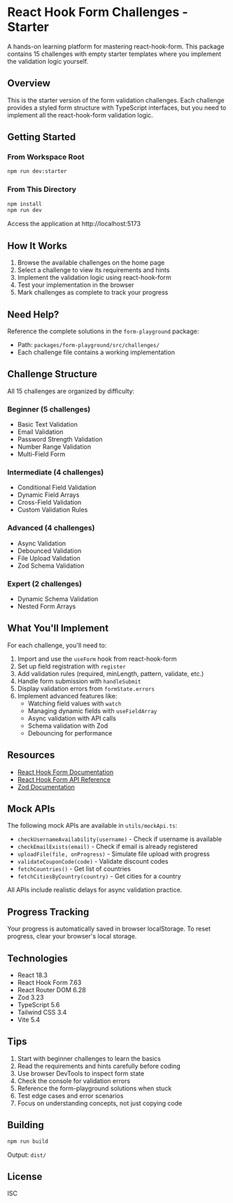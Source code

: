 # React Hook Form Challenges - Starter

A hands-on learning platform for mastering react-hook-form. This package contains 15 challenges with empty starter templates where you implement the validation logic yourself.

## Overview

This is the starter version of the form validation challenges. Each challenge provides a styled form structure with TypeScript interfaces, but you need to implement all the react-hook-form validation logic.

## Getting Started

### From Workspace Root
```bash
npm run dev:starter
```

### From This Directory
```bash
npm install
npm run dev
```

Access the application at http://localhost:5173

## How It Works

1. Browse the available challenges on the home page
2. Select a challenge to view its requirements and hints
3. Implement the validation logic using react-hook-form
4. Test your implementation in the browser
5. Mark challenges as complete to track your progress

## Need Help?

Reference the complete solutions in the `form-playground` package:
- Path: `packages/form-playground/src/challenges/`
- Each challenge file contains a working implementation

## Challenge Structure

All 15 challenges are organized by difficulty:

### Beginner (5 challenges)
- Basic Text Validation
- Email Validation
- Password Strength Validation
- Number Range Validation
- Multi-Field Form

### Intermediate (4 challenges)
- Conditional Field Validation
- Dynamic Field Arrays
- Cross-Field Validation
- Custom Validation Rules

### Advanced (4 challenges)
- Async Validation
- Debounced Validation
- File Upload Validation
- Zod Schema Validation

### Expert (2 challenges)
- Dynamic Schema Validation
- Nested Form Arrays

## What You'll Implement

For each challenge, you'll need to:

1. Import and use the `useForm` hook from react-hook-form
2. Set up field registration with `register`
3. Add validation rules (required, minLength, pattern, validate, etc.)
4. Handle form submission with `handleSubmit`
5. Display validation errors from `formState.errors`
6. Implement advanced features like:
   - Watching field values with `watch`
   - Managing dynamic fields with `useFieldArray`
   - Async validation with API calls
   - Schema validation with Zod
   - Debouncing for performance

## Resources

- [React Hook Form Documentation](https://react-hook-form.com/)
- [React Hook Form API Reference](https://react-hook-form.com/api)
- [Zod Documentation](https://zod.dev/)

## Mock APIs

The following mock APIs are available in `utils/mockApi.ts`:

- `checkUsernameAvailability(username)` - Check if username is available
- `checkEmailExists(email)` - Check if email is already registered
- `uploadFile(file, onProgress)` - Simulate file upload with progress
- `validateCouponCode(code)` - Validate discount codes
- `fetchCountries()` - Get list of countries
- `fetchCitiesByCountry(country)` - Get cities for a country

All APIs include realistic delays for async validation practice.

## Progress Tracking

Your progress is automatically saved in browser localStorage. To reset progress, clear your browser's local storage.

## Technologies

- React 18.3
- React Hook Form 7.63
- React Router DOM 6.28
- Zod 3.23
- TypeScript 5.6
- Tailwind CSS 3.4
- Vite 5.4

## Tips

1. Start with beginner challenges to learn the basics
2. Read the requirements and hints carefully before coding
3. Use browser DevTools to inspect form state
4. Check the console for validation errors
5. Reference the form-playground solutions when stuck
6. Test edge cases and error scenarios
7. Focus on understanding concepts, not just copying code

## Building

```bash
npm run build
```

Output: `dist/`

## License

ISC
